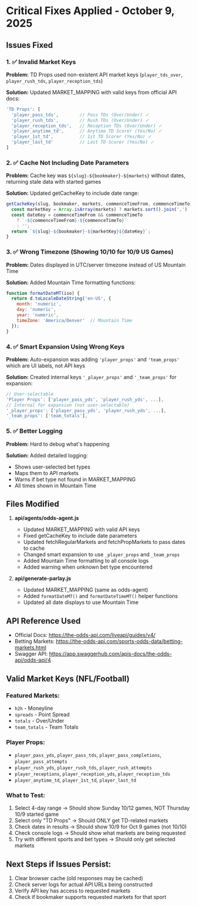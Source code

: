 # Critical Fixes Applied - October 9, 2025

## Issues Fixed

### 1. ✅ Invalid Market Keys
**Problem:** TD Props used non-existent API market keys (`player_tds_over`, `player_rush_tds`, `player_reception_tds`)

**Solution:** Updated MARKET_MAPPING with valid keys from official API docs:
```javascript
'TD Props': [
  'player_pass_tds',        // Pass TDs (Over/Under) ✓
  'player_rush_tds',        // Rush TDs (Over/Under) ✓
  'player_reception_tds',   // Reception TDs (Over/Under) ✓
  'player_anytime_td',      // Anytime TD Scorer (Yes/No) ✓
  'player_1st_td',          // 1st TD Scorer (Yes/No) ✓
  'player_last_td'          // Last TD Scorer (Yes/No) ✓
]
```

### 2. ✅ Cache Not Including Date Parameters
**Problem:** Cache key was `${slug}-${bookmaker}-${markets}` without dates, returning stale data with started games

**Solution:** Updated getCacheKey to include date range:
```javascript
getCacheKey(slug, bookmaker, markets, commenceTimeFrom, commenceTimeTo) {
  const marketKey = Array.isArray(markets) ? markets.sort().join(',') : markets;
  const dateKey = commenceTimeFrom && commenceTimeTo 
    ? `-${commenceTimeFrom}-${commenceTimeTo}` 
    : '';
  return `${slug}-${bookmaker}-${marketKey}${dateKey}`;
}
```

### 3. ✅ Wrong Timezone (Showing 10/10 for 10/9 US Games)
**Problem:** Dates displayed in UTC/server timezone instead of US Mountain Time

**Solution:** Added Mountain Time formatting functions:
```javascript
function formatDateMT(iso) {
  return d.toLocaleDateString('en-US', { 
    month: 'numeric', 
    day: 'numeric', 
    year: 'numeric',
    timeZone: 'America/Denver'  // Mountain Time
  });
}
```

### 4. ✅ Smart Expansion Using Wrong Keys
**Problem:** Auto-expansion was adding `'player_props'` and `'team_props'` which are UI labels, not API keys

**Solution:** Created internal keys `'_player_props'` and `'_team_props'` for expansion:
```javascript
// User-selectable
'Player Props': ['player_pass_yds', 'player_rush_yds', ...],
// Internal for expansion (not user-selectable)
'_player_props': ['player_pass_yds', 'player_rush_yds', ...],
'_team_props': ['team_totals'],
```

### 5. ✅ Better Logging
**Problem:** Hard to debug what's happening

**Solution:** Added detailed logging:
- Shows user-selected bet types
- Maps them to API markets
- Warns if bet type not found in MARKET_MAPPING
- All times shown in Mountain Time

## Files Modified

1. **api/agents/odds-agent.js**
   - Updated MARKET_MAPPING with valid API keys
   - Fixed getCacheKey to include date parameters
   - Updated fetchRegularMarkets and fetchPropMarkets to pass dates to cache
   - Changed smart expansion to use `_player_props` and `_team_props`
   - Added Mountain Time formatting to all console logs
   - Added warning when unknown bet type encountered

2. **api/generate-parlay.js**
   - Updated MARKET_MAPPING (same as odds-agent)
   - Added `formatDateMT()` and `formatDateTimeMT()` helper functions
   - Updated all date displays to use Mountain Time

## API Reference Used
- Official Docs: https://the-odds-api.com/liveapi/guides/v4/
- Betting Markets: https://the-odds-api.com/sports-odds-data/betting-markets.html
- Swagger API: https://app.swaggerhub.com/apis-docs/the-odds-api/odds-api/4

## Valid Market Keys (NFL/Football)

### Featured Markets:
- `h2h` - Moneyline
- `spreads` - Point Spread
- `totals` - Over/Under
- `team_totals` - Team Totals

### Player Props:
- `player_pass_yds`, `player_pass_tds`, `player_pass_completions`, `player_pass_attempts`
- `player_rush_yds`, `player_rush_tds`, `player_rush_attempts`
- `player_receptions`, `player_reception_yds`, `player_reception_tds`
- `player_anytime_td`, `player_1st_td`, `player_last_td`

### What to Test:
1. Select 4-day range → Should show Sunday 10/12 games, NOT Thursday 10/9 started game
2. Select only "TD Props" → Should ONLY get TD-related markets
3. Check dates in results → Should show 10/9 for Oct 9 games (not 10/10)
4. Check console logs → Should show what markets are being requested
5. Try with different sports and bet types → Should only get selected markets

## Next Steps if Issues Persist:
1. Clear browser cache (old responses may be cached)
2. Check server logs for actual API URLs being constructed
3. Verify API key has access to requested markets
4. Check if bookmaker supports requested markets for that sport
